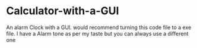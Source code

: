 # Calculator-with-a-GUI
An alarm Clock with a GUI. would recommend turning this code file to a exe file. I have a Alarm tone as per my taste but you can always use a different one

